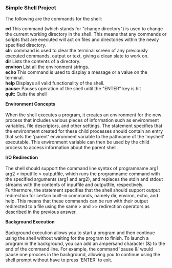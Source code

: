### Simple Shell Project<br>

The following are the commands for the shell: <br>

**cd  <directory>**  This command (which stands for "change directory") is used to change the current working directory in the shell. This means that any commands or scripts that are executed will act on files and directories within the newly specified directory. <br>
**clr:**  command is used to clear the terminal screen of any previously executed commands, output or text, giving a clean slate to work on. <br>
**dir <directory>** Lists the contents of a directory. <br>
**environ** List all the environment strings. <br>
**echo <comment>** This command is used to display a message or a value on the terminal. <br>
**help** Displays all valid functionality of the shell. <br>
**pause:** Pauses operation of the shell until the "ENTER" key is hit <br>
**quit:** Quits the shell <br>

**Environment Concepts**<br><br>
When the shell executes a program, it creates an environment for the new process that includes various pieces of information such as environment variables, file descriptors, and other settings. The statement specifies that the environment created for these child processes should contain an entry that sets the 'parent' environment variable to the pathname of the 'myshell' executable. This environment variable can then be used by the child process to access information about the parent shell.<br>


**I/O Redirection**<br><br>
The shell should support the command line syntax of programname arg1 arg2 < inputfile > outputfile, which runs the programname command with the specified arguments (arg1 and arg2), and replaces the stdin and stdout streams with the contents of inputfile and outputfile, respectively. Furthermore, the statement specifies that the shell should support output redirection for certain built-in commands, namely dir, environ, echo, and help. This means that these commands can be run with their output redirected to a file using the same > and >> redirection operators as described in the previous answer.<br>

**Background Execution**<br><br>
Background execution allows you to start a program and then continue using the shell without waiting for the program to finish.
To launch a program in the background, you can add an ampersand character (&) to the end of the command line. For example, the command 'pause &' would pause one procces in the background, allowing you to continue using the shell prompt without have to press 'ENTER' to exit.<br>

